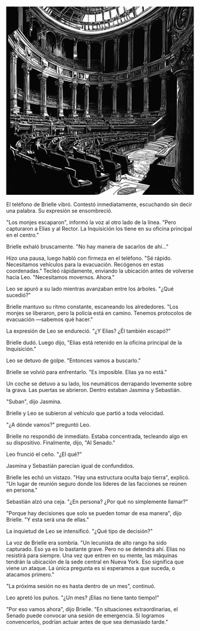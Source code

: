 ![Senado](/assets/images/senate.png)

El teléfono de Brielle vibró. Contestó inmediatamente, escuchando sin decir una palabra. Su expresión se ensombreció.

"Los monjes escaparon", informó la voz al otro lado de la línea. "Pero capturaron a Elias y al Rector. La Inquisición los tiene en su oficina principal en el centro."

Brielle exhaló bruscamente. "No hay manera de sacarlos de ahí..."

Hizo una pausa, luego habló con firmeza en el teléfono. "Sé rápido. Necesitamos vehículos para la evacuación. Recógenos en estas coordenadas." Tecleó rápidamente, enviando la ubicación antes de volverse hacia Leo. "Necesitamos movernos. Ahora."

Leo se apuró a su lado mientras avanzaban entre los árboles. "¿Qué sucedió?"

Brielle mantuvo su ritmo constante, escaneando los alrededores. "Los monjes se liberaron, pero la policía está en camino. Tenemos protocolos de evacuación —sabemos qué hacer."

La expresión de Leo se endureció. "¿Y Elias? ¿Él también escapó?"

Brielle dudó. Luego dijo, "Elias está retenido en la oficina principal de la Inquisición."

Leo se detuvo de golpe. "Entonces vamos a buscarlo."

Brielle se volvió para enfrentarlo. "Es imposible. Elias ya no está."

Un coche se detuvo a su lado, los neumáticos derrapando levemente sobre la grava. Las puertas se abrieron. Dentro estaban Jasmina y Sebastián.

"Suban", dijo Jasmina.

Brielle y Leo se subieron al vehículo que partió a toda velocidad.

"¿A dónde vamos?" preguntó Leo.

Brielle no respondió de inmediato. Estaba concentrada, tecleando algo en su dispositivo. Finalmente, dijo, "Al Senado."

Leo frunció el ceño. "¿El qué?"

Jasmina y Sebastián parecían igual de confundidos.

Brielle les echó un vistazo. "Hay una estructura oculta bajo tierra", explicó. "Un lugar de reunión seguro donde los líderes de las facciones se reúnen en persona."

Sebastián alzó una ceja. "¿En persona? ¿Por qué no simplemente llamar?"

"Porque hay decisiones que solo se pueden tomar de esa manera", dijo Brielle. "Y esta será una de ellas."

La inquietud de Leo se intensificó. "¿Qué tipo de decisión?"

La voz de Brielle era sombría. "Un lecunista de alto rango ha sido capturado. Eso ya es lo bastante grave. Pero no se detendrá ahí. Elias no resistirá para siempre. Una vez que entren en su mente, las máquinas tendrán la ubicación de la sede central en Nueva York. Eso significa que viene un ataque. La única pregunta es si esperamos a que suceda, o atacamos primero."

"La próxima sesión no es hasta dentro de un mes", continuó.

Leo apretó los puños. "¿Un mes? ¡Elias no tiene tanto tiempo!"

"Por eso vamos ahora", dijo Brielle. "En situaciones extraordinarias, el Senado puede convocar una sesión de emergencia. Si logramos convencerlos, podrían actuar antes de que sea demasiado tarde."